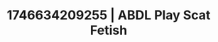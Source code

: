 ---
categories:
- Vocal tease
- AI-generated
- Fantasy kink
- Eye contact kink
- Delirious pleasure
- Sultry laughter
- ASMR
- Cosplay
image: /assets/images/1746634209255.jpg
layout: post
seo:
  description: Featured content with premium Scat Fetish, ABDL Play. HD images available.
  keywords: Scat Fetish, ABDL Play
  og_image: /assets/images/1746634209255.jpg
  schema_type: VisualArtwork
tags:
- ABDL Play
- Scat Fetish
- '#1746634209255'
title: 1746634209255 | ABDL Play Scat Fetish
---
